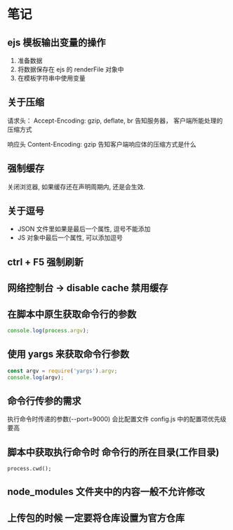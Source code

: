 # 笔记


## ejs 模板输出变量的操作
1. 准备数据
2. 将数据保存在 ejs 的 renderFile 对象中
3. 在模板字符串中使用变量

## 关于压缩
请求头：
Accept-Encoding: gzip, deflate, br
告知服务器， 客户端所能处理的压缩方式

响应头
Content-Encoding: gzip
告知客户端响应体的压缩方式是什么

## 强制缓存
关闭浏览器, 如果缓存还在声明周期内, 还是会生效.

## 关于逗号
* JSON 文件里如果是最后一个属性, 逗号不能添加
* JS 对象中最后一个属性, 可以添加逗号

## ctrl + F5 强制刷新

## 网络控制台 -> disable cache 禁用缓存

## 在脚本中原生获取命令行的参数
```js
console.log(process.argv);
```

## 使用 yargs 来获取命令行参数
```js
const argv = require('yargs').argv;
console.log(argv);
```

## 命令行传参的需求
执行命令时传递的参数(--port=9000) 会比配置文件 config.js 中的配置项优先级要高

## 脚本中获取执行命令时 命令行的所在目录(工作目录)
```
process.cwd(); 
```

## node_modules 文件夹中的内容一般不允许修改

## 上传包的时候 一定要将仓库设置为官方仓库